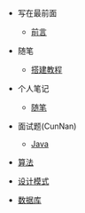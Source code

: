 <!-- _sidebar.md -->

* 写在最前面
  * [前言](README.md)
  
* 随笔
  * [搭建教程](/create_doc/doc.md)
  
* 个人笔记
  - [随笔](/jottings)

* 面试题(CunNan)

  - [Java](/interview/javabackend.md)

* [算法](/algorithm/algorithm_test.md)

* [设计模式]()

* [数据库](/database/MySQL_45.md)

  
